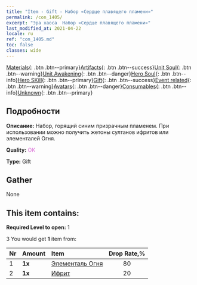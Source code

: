 ```yaml
---
title: "Item - Gift - Набор «Сердце плавящего пламени»"
permalink: /con_1405/
excerpt: "Эра хаоса  Набор «Сердце плавящего пламени»"
last_modified_at: 2021-04-22
locale: ru
ref: "con_1405.md"
toc: false
classes: wide
---
```

 [Materials](/ItemsRU/){: .btn .btn--primary}[Artifacts](/ItemsRU/Artifacts/){: .btn .btn--success}[Unit Soul](/ItemsRU/UnitSoul/){: .btn .btn--warning}[Unit Awakening](/ItemsRU/UnitAwakening/){: .btn .btn--danger}[Hero Soul](/ItemsRU/HeroSoul/){: .btn .btn--info}[Hero SKill](/ItemsRU/HeroSkill/){: .btn .btn--primary}[Gift](/ItemsRU/Gift/){: .btn .btn--success}[Event related](/ItemsRU/Events/){: .btn .btn--warning}[Avatars](/ItemsRU/Avatars/){: .btn .btn--danger}[Consumables](/ItemsRU/Consumables/){: .btn .btn--info}[Unknown](/ItemsRU/Unknown/){: .btn .btn--primary}

## Подробности
 **Описание:** Набор, горящий синим призрачным пламенем. При использовании можно получить жетоны султанов ифритов или элементалей Огня.

 **Quality:** <span style="color: #DA70D6">OK</span>

 **Type:** Gift

## Gather

  None

## This item contains:

 **Required Level to open:** 1

 3 You would get **1** item  from:

  | Nr | Amount |     Item    | Drop Rate,% |
  |:---|:-------|:------------|:---------:|
  | 1 |  **1x** | [Элементаль Огня](/ru/Items/unt_265/) | 80 | 
  | 2 |  **1x** | [Ифрит](/ru/Items/unt_231/) | 20 | 
